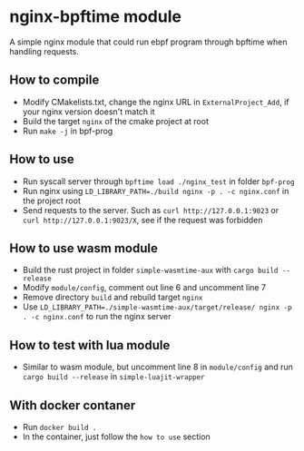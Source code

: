 # nginx-bpftime module

A simple nginx module that could run ebpf program through bpftime when handling requests.

## How to compile

- Modify CMakelists.txt, change the nginx URL in `ExternalProject_Add`, if your nginx version doesn't match it
- Build the target `nginx` of the cmake project at root
- Run `make -j` in bpf-prog

## How to use

- Run syscall server through `bpftime load ./nginx_test` in folder `bpf-prog`
- Run nginx using `LD_LIBRARY_PATH=./build nginx -p . -c nginx.conf` in the project root
- Send requests to the server. Such as `curl http://127.0.0.1:9023` or `curl http://127.0.0.1:9023/X`, see if the request was forbidden

## How to use wasm module

- Build the rust project in folder `simple-wasmtime-aux` with `cargo build --release`
- Modify `module/config`, comment out line 6 and uncomment line 7
- Remove directory `build` and rebuild target `nginx`
- Use `LD_LIBRARY_PATH=./simple-wasmtime-aux/target/release/ nginx -p . -c nginx.conf` to run the nginx server

## How to test with lua module
- Similar to wasm module, but uncomment line 8 in `module/config` and run `cargo build --release` in `simple-luajit-wrapper`

## With docker contaner

- Run `docker build .`
- In the container, just follow the `how to use` section
